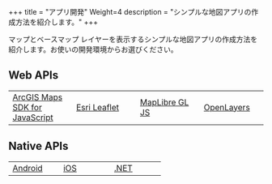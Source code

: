 +++
title = "アプリ開発"
Weight=4
description = "シンプルな地図アプリの作成方法を紹介します。"
+++

マップとベースマップ レイヤーを表示するシンプルな地図アプリの作成方法を紹介します。お使いの開発環境からお選びください。

## Web APIs

<table>
<tbody><tr>
<td style="width:25%"><a href="./create-startup-app-js">ArcGIS Maps SDK for JavaScript</td>
<td style="width:25%"><a href="./create-startup-app-esrileaflet">Esri Leaflet</a></td>
<td style="width:25%"><a href="./create-startup-app-maplibre">MapLibre GL JS</a></td>
<td style="width:25%"><a href="./create-startup-app-openlayers">OpenLayers</a></td>
</tr></tbody>
</table>

## Native APIs

<table>
<tbody><tr>
<td style="width:25%"><a href="./create-startup-app-android">Android</td>
<td style="width:25%"><a href="./create-startup-app-ios">iOS</a></td>
<td style="width:25%"><a href="./create-startup-app-dotnet">.NET</a></td>
</tr></tbody>
</table>


